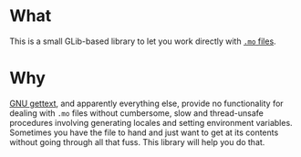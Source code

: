 # What
This is a small GLib-based library to let you work directly with [`.mo`
files](https://www.gnu.org/software/gettext/manual/html_node/MO-Files.html).

# Why
[GNU gettext](https://www.gnu.org/software/gettext/), and apparently everything
else, provide no functionality for dealing with `.mo` files without cumbersome,
slow and thread-unsafe procedures involving generating locales and setting
environment variables. Sometimes you have the file to hand and just want to get
at its contents without going through all that fuss.  This library will help
you do that.
